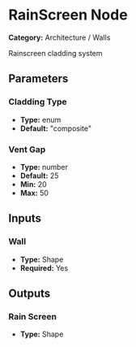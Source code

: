 
# RainScreen Node

**Category:** Architecture / Walls

Rainscreen cladding system

## Parameters


### Cladding Type
- **Type:** enum
- **Default:** "composite"





### Vent Gap
- **Type:** number
- **Default:** 25
- **Min:** 20
- **Max:** 50



## Inputs


### Wall
- **Type:** Shape
- **Required:** Yes



## Outputs


### Rain Screen
- **Type:** Shape




